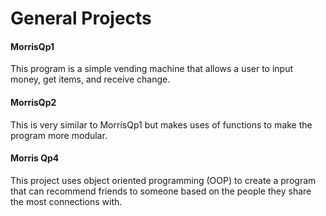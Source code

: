 # General Projects

#### MorrisQp1
This program is a simple vending machine that allows a user to input money, get items, and receive change. 

#### MorrisQp2
This is very similar to MorrisQp1 but makes uses of functions to make the program more modular.

#### Morris Qp4
This project uses object oriented programming (OOP) to create a program that can recommend friends to someone based on the people they share the most connections with.


